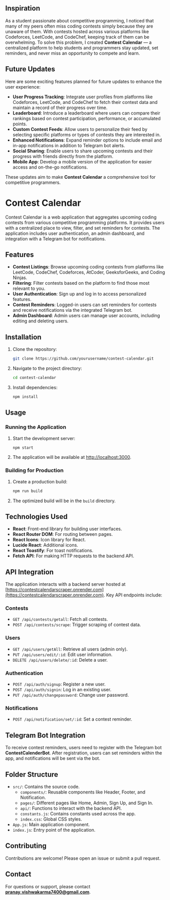 ## Inspiration

As a student passionate about competitive programming, I noticed that many of my peers often miss coding contests simply because they are unaware of them. With contests hosted across various platforms like Codeforces, LeetCode, and CodeChef, keeping track of them can be overwhelming. To solve this problem, I created **Contest Calendar** — a centralized platform to help students and programmers stay updated, set reminders, and never miss an opportunity to compete and learn.

## Future Updates

Here are some exciting features planned for future updates to enhance the user experience:

- **User Progress Tracking**: Integrate user profiles from platforms like Codeforces, LeetCode, and CodeChef to fetch their contest data and maintain a record of their progress over time.
- **Leaderboard**: Introduce a leaderboard where users can compare their rankings based on contest participation, performance, or accumulated points.
- **Custom Contest Feeds**: Allow users to personalize their feed by selecting specific platforms or types of contests they are interested in.
- **Enhanced Notifications**: Expand reminder options to include email and in-app notifications in addition to Telegram bot alerts.
- **Social Sharing**: Enable users to share upcoming contests and their progress with friends directly from the platform.
- **Mobile App**: Develop a mobile version of the application for easier access and on-the-go notifications.

These updates aim to make **Contest Calendar** a comprehensive tool for competitive programmers.

# Contest Calendar

Contest Calendar is a web application that aggregates upcoming coding contests from various competitive programming platforms. It provides users with a centralized place to view, filter, and set reminders for contests. The application includes user authentication, an admin dashboard, and integration with a Telegram bot for notifications.

## Features

- **Contest Listings**: Browse upcoming coding contests from platforms like LeetCode, CodeChef, Codeforces, AtCoder, GeeksforGeeks, and Coding Ninjas.
- **Filtering**: Filter contests based on the platform to find those most relevant to you.
- **User Authentication**: Sign up and log in to access personalized features.
- **Contest Reminders**: Logged-in users can set reminders for contests and receive notifications via the integrated Telegram bot.
- **Admin Dashboard**: Admin users can manage user accounts, including editing and deleting users.

## Installation

1. Clone the repository:
   ```bash
   git clone https://github.com/yourusername/contest-calendar.git
   ```

2. Navigate to the project directory:
   ```bash
   cd contest-calendar
   ```

3. Install dependencies:
   ```bash
   npm install
   ```

## Usage

### Running the Application

1. Start the development server:
   ```bash
   npm start
   ```
2. The application will be available at [http://localhost:3000](http://localhost:3000).

### Building for Production

1. Create a production build:
   ```bash
   npm run build
   ```
2. The optimized build will be in the `build` directory.

## Technologies Used

- **React**: Front-end library for building user interfaces.
- **React Router DOM**: For routing between pages.
- **React Icons**: Icon library for React.
- **Lucide React**: Additional icons.
- **React Toastify**: For toast notifications.
- **Fetch API**: For making HTTP requests to the backend API.

## API Integration

The application interacts with a backend server hosted at [https://contestcalendarscraper.onrender.com](https://contestcalendarscraper.onrender.com). Key API endpoints include:

### Contests
- `GET /api/contests/getall`: Fetch all contests.
- `POST /api/contests/scrape`: Trigger scraping of contest data.

### Users
- `GET /api/users/getAll`: Retrieve all users (admin only).
- `PUT /api/users/edit/:id`: Edit user information.
- `DELETE /api/users/delete/:id`: Delete a user.

### Authentication
- `POST /api/auth/signup`: Register a new user.
- `POST /api/auth/signin`: Log in an existing user.
- `PUT /api/auth/changepassword`: Change user password.

### Notifications
- `POST /api/notification/set/:id`: Set a contest reminder.

## Telegram Bot Integration

To receive contest reminders, users need to register with the Telegram bot **ContestCalenderBot**. After registration, users can set reminders within the app, and notifications will be sent via the bot.

## Folder Structure

- `src/`: Contains the source code.
  - `components/`: Reusable components like Header, Footer, and Notification.
  - `pages/`: Different pages like Home, Admin, Sign Up, and Sign In.
  - `api/`: Functions to interact with the backend API.
  - `constants.js`: Contains constants used across the app.
  - `index.css`: Global CSS styles.
- `App.js`: Main application component.
- `index.js`: Entry point of the application.

## Contributing

Contributions are welcome! Please open an issue or submit a pull request.

## Contact

For questions or support, please contact **pranay.vishwakarma7400@gmail.com**.

